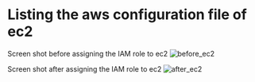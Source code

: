 # Listing the aws configuration file of ec2

Screen shot before assigning the IAM role to ec2
![before_ec2](https://github.com/niranjan-cell/Assignment/blob/7d7889fc96e9bbfe71370b544c65ade790d332b5/beforeassigningIAM.PNG)

Screen shot after assigning the IAM role to ec2
![after_ec2](https://github.com/niranjan-cell/Assignment/blob/7d7889fc96e9bbfe71370b544c65ade790d332b5/afterassigningIAM.PNG)
